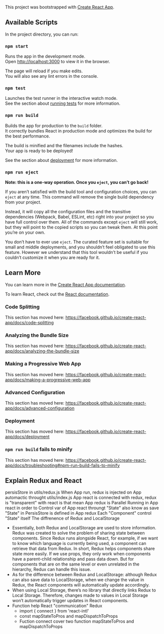 This project was bootstrapped with [Create React App](https://github.com/facebook/create-react-app).

## Available Scripts

In the project directory, you can run:

### `npm start`

Runs the app in the development mode.<br>
Open [http://localhost:3000](http://localhost:3000) to view it in the browser.

The page will reload if you make edits.<br>
You will also see any lint errors in the console.

### `npm test`

Launches the test runner in the interactive watch mode.<br>
See the section about [running tests](https://facebook.github.io/create-react-app/docs/running-tests) for more information.

### `npm run build`

Builds the app for production to the `build` folder.<br>
It correctly bundles React in production mode and optimizes the build for the best performance.

The build is minified and the filenames include the hashes.<br>
Your app is ready to be deployed!

See the section about [deployment](https://facebook.github.io/create-react-app/docs/deployment) for more information.

### `npm run eject`

**Note: this is a one-way operation. Once you `eject`, you can’t go back!**

If you aren’t satisfied with the build tool and configuration choices, you can `eject` at any time. This command will remove the single build dependency from your project.

Instead, it will copy all the configuration files and the transitive dependencies (Webpack, Babel, ESLint, etc) right into your project so you have full control over them. All of the commands except `eject` will still work, but they will point to the copied scripts so you can tweak them. At this point you’re on your own.

You don’t have to ever use `eject`. The curated feature set is suitable for small and middle deployments, and you shouldn’t feel obligated to use this feature. However we understand that this tool wouldn’t be useful if you couldn’t customize it when you are ready for it.

## Learn More

You can learn more in the [Create React App documentation](https://facebook.github.io/create-react-app/docs/getting-started).

To learn React, check out the [React documentation](https://reactjs.org/).

### Code Splitting

This section has moved here: https://facebook.github.io/create-react-app/docs/code-splitting

### Analyzing the Bundle Size

This section has moved here: https://facebook.github.io/create-react-app/docs/analyzing-the-bundle-size

### Making a Progressive Web App

This section has moved here: https://facebook.github.io/create-react-app/docs/making-a-progressive-web-app

### Advanced Configuration

This section has moved here: https://facebook.github.io/create-react-app/docs/advanced-configuration

### Deployment

This section has moved here: https://facebook.github.io/create-react-app/docs/deployment

### `npm run build` fails to minify

This section has moved here: https://facebook.github.io/create-react-app/docs/troubleshooting#npm-run-build-fails-to-minify

## Explain Redux and React
persisStore in utils/redux.js
When App run, redux is injected on App automactic throught utils/index.js
App react is connected with redux, redux is "transparent" with react is that
mean App redux is Parallel Running in App react in order to Control var of App react 
throungt "State" also know as save "State" in PersisStore is defined in App redux
Each "Component" control "State" itself
The diffrenence of Redux and LocalStorage

* Essentially, both Redux and LocalStorage are used to store information. Redux was created to solve the problem of sharing state between components. Since Redux runs alongside React, for example, if we want to know which language is currently being used, a component can retrieve that data from Redux. In short, Redux helps components share state more easily. If we use props, they only work when components have a parent-child relationship and pass data down. But for components that are on the same level or even unrelated in the hierarchy, Redux can handle this issue.
* As for the difference between Redux and LocalStorage: although Redux can also save data to LocalStorage, when we change the value in Redux, the React components will automatically update accordingly.
* When using Local Storage, there’s no library that directly links Redux to Local Storage. Therefore, changes made to values in Local Storage won’t automatically trigger updates in React components.
* Function help React "communication" Redux
  - import { connect } from 'react-intl'
  - const mapStateToPros and mapDispatchToProps
  - Fuction connect cover two function mapStateToPros and mapDispatchToProps